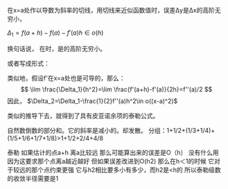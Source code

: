 ​
在x=a处作以导数为斜率的切线，用切线来近似函数值时，误差Δy是Δx的高阶无穷小，

$\Delta_1=f(a+h)-f(a)-f'(a)h\in o(h)$

换句话说， 在时，是的高阶无穷小。

或者写成形式：

类似地，假设f'在x=a处也是可导的，那么：
$$
\lim \frac{\Delta_1}{h^2}=\lim \frac{f'(a+h)-f'(a)}{2h}=f''(a)/2
$$
因此，
$\Delta_2=\Delta_1-\frac{1}{2}f''(a)h^2\in o((x-a)^2)$


类似的推导下去，就得到了具有皮亚诺余项的泰勒公式。

​自然数倒数的部分和。它的斜率是减小的。却发散。
分组：1+1/2+(1/3+1/4)+(1/5+1/6+1/7+1/8)>1+1/2+2/4+4/8


泰勒
如果估计的点a+h 离a比较远 那么可能算出来的误差是O（h） 没有什么用 因为这要求那个点离a越近越好 但如果误差改进到O(h2) 那么在h＜1的时候 它对于较远的那个点约束更强 它与h2相比要多小有多少，而h2是<h的
所以泰勒级数的收敛半径需要是1